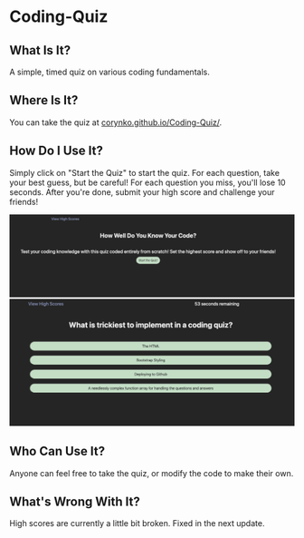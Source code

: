 # Coding-Quiz

## What Is It?

A simple, timed quiz on various coding fundamentals.

## Where Is It?

You can take the quiz at [corynko.github.io/Coding-Quiz/](https://corynko.github.io/Coding-Quiz/).

## How Do I Use It?

Simply click on "Start the Quiz" to start the quiz. For each question, take your best guess, but be careful! For each question you miss, you'll lose 10 seconds. After you're done, submit your high score and challenge your friends!

![screenshot-pre-start](./assets/images/image_1.png)
![screenshot-mid-quiz](./assets/images/image_2.png)

## Who Can Use It?

Anyone can feel free to take the quiz, or modify the code to make their own.

## What's Wrong With It?

High scores are currently a little bit broken. Fixed in the next update.
